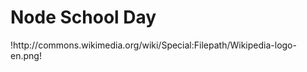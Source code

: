 <h1> Node School Day </h1>
!http://commons.wikimedia.org/wiki/Special:Filepath/Wikipedia-logo-en.png!

